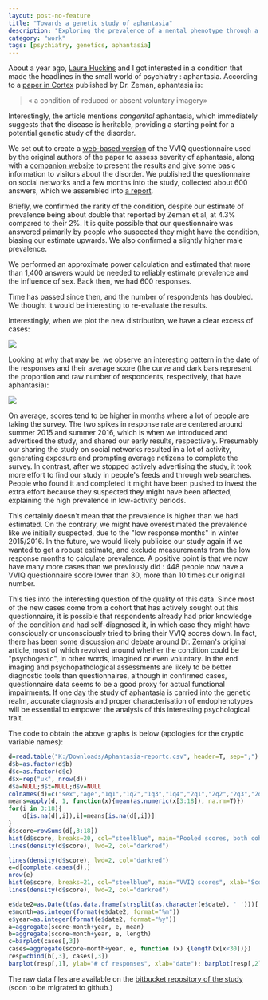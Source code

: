 ```yaml
---
layout: post-no-feature
title: "Towards a genetic study of aphantasia"
description: "Exploring the prevalence of a mental phenotype through a citizen survey."
category: "work"
tags: [psychiatry, genetics, aphantasia]
---
```


About a year ago, [Laura Huckins](https://twitter.com/laurahuckins) and I got interested in a condition that made the headlines in the small world of psychiatry : aphantasia. According to a [paper in Cortex](http://www.sciencedirect.com/science/article/pii/S0010945215001781) published by Dr. Zeman, aphantasia is:
> &laquo; a condition of reduced or absent voluntary imagery&raquo;

Interestingly, the article mentions _congenital_ aphantasia, which immediately suggests that the disease is heritable, providing a starting point for a potential genetic study of the disorder.

We set out to create a [web-based version](https://aphantasia.typeform.com/to/kiXjh0) of the VVIQ questionnaire used by the original authors of the paper to assess severity of aphantasia, along with a [companion website](https://aphantasia.weebly.com) to present the results and give some basic information to visitors about the disorder. We published the questionnaire on social networks and a few months into the study, collected about 600 answers, which we assembled into [a report](http://nbviewer.ipython.org/urls/bitbucket.org/agilly/aphantasia/raw/master/report.ipynb).

Briefly, we confirmed the rarity of the condition, despite our estimate of prevalence being about double that reported by Zeman et al, at 4.3% compared to their 2%. It is quite possible that our questionnaire was answered primarily by people who suspected they might have the condition, biasing our estimate upwards. We also confirmed a slightly higher male prevalence.

We performed an approximate power calculation and estimated that more than 1,400 answers would be needed to reliably estimate prevalence and the influence of sex. Back then, we had 600 responses.


Time has passed since then, and the number of respondents has doubled. We thought it would be interesting to re-evaluate the results.

Interestingly, when we plot the new distribution, we have a clear excess of cases:


<img src="{{ site.url }}/images/aphantasia_scores.png" style="background-color: white;"/>


Looking at why that may be, we observe an interesting pattern in the date of the responses and their average score (the curve and dark bars represent the proportion and raw number of respondents, respectively, that have aphantasia):

<img src="{{ site.url }}/images/aphantasia_responses.png" style="background-color: white;"/>

On average, scores tend to be higher in months where a lot of people are taking the survey. The two spikes in response rate are centered around summer 2015 and summer 2016, which is when we introduced and advertised the study, and shared our early results, respectively. Presumably our sharing the study on social networks resulted in a lot of activity, generating exposure and prompting average netizens to complete the survey. In contrast, after we stopped actively advertising the study, it took more effort to find our study in people's feeds and through web searches. People who found it and completed it might have been pushed to invest the extra effort because they suspected they might have been affected, explaining the high prevalence in low-activity periods.

This certainly doesn't mean that the prevalence is higher than we had estimated. On the contrary, we might have overestimated the prevalence like we initially suspected, due to the "low response months" in winter 2015/2016. In the future, we would likely publicise our study again if we wanted to get a robust estimate, and exclude measurements from the low response months to calculate prevalence. A positive point is that we now have many more cases than we previously did : 448 people now have a VVIQ questionnaire score lower than 30, more than 10 times our original number.

This ties into the interesting question of the quality of this data. Since most of the new cases come from a cohort that has actively sought out this questionnaire, it is possible that respondents already had prior knowledge of the condition and had self-diagnosed it, in which case they might have consciously or unconsciously tried to bring their VVIQ scores down. In fact, there has been [some discussion](http://www.sciencedirect.com/science/article/pii/S0010945215002166) and [debate](http://www.sciencedirect.com/science/article/pii/S0010945215003093) around Dr. Zeman's original article, most of which revolved around whether the condition could be "psychogenic", in other words, imagined or even voluntary. In the end imaging and psychopathological assessments are likely to be better diagnostic tools than questionnaires, although in confirmed cases, questionnaire data seems to be a good proxy for actual functional impairments. If one day the study of aphantasia is carried into the genetic realm, accurate diagnosis and proper characterisation of endophenotypes will be essential to empower the analysis of this interesting psychological trait.

The code to obtain the above graphs is below (apologies for the cryptic variable names):
```R
d=read.table("K:/Downloads/Aphantasia-reportc.csv", header=T, sep=";")
d$b=as.factor(d$b)
d$c=as.factor(d$c)
d$x=rep("uk", nrow(d))
d$a=NULL;d$t=NULL;d$v=NULL
colnames(d)=c("sex","age","1q1","1q2","1q3","1q4","2q1","2q2","2q3","2q4","3q1","3q2","3q3","3q4","4q1","4q2","4q3","4q4","date", "score","cohort")
means=apply(d, 1, function(x){mean(as.numeric(x[3:18]), na.rm=T)})
for(i in 3:18){
    d[is.na(d[,i]),i]=means[is.na(d[,i])]
}
d$score=rowSums(d[,3:18])
hist(d$score, breaks=20, col="steelblue", main="Pooled scores, both cohorts", xlab="Score", prob=T, cex.main=1.5)
lines(density(d$score), lwd=2, col="darkred")

lines(density(d$score), lwd=2, col="darkred")
e=d[complete.cases(d),]
nrow(e)
hist(e$score, breaks=21, col="steelblue", main="VVIQ scores", xlab="Score", prob=T, cex.main=1.5)
lines(density(d$score), lwd=2, col="darkred")

e$date2=as.Date(t(as.data.frame(strsplit(as.character(e$date), ' ')))[,1], format='%d/%m/%Y')
e$month=as.integer(format(e$date2, format="%m"))
e$year=as.integer(format(e$date2, format="%y"))
a=aggregate(score~month+year, e, mean)
b=aggregate(score~month+year, e, length)
c=barplot(cases[,3])
cases=aggregate(score~month+year, e, function (x) {length(x[x<30])})
resp=cbind(b[,3], cases[,3])
barplot(resp[,1], ylab="# of responses", xlab="date"); barplot(resp[,2], add=T, col="grey20");points(x=c, y=200*resp[,2]/resp[,1], type="l", lwd=2); axis(4, at=c(0, 100, 200), labels=c("0%", "50%", "100%"));axis(1, at=c[1:14*2], labels=paste(a[,1], a[,2], sep=".")[1:14*2])
```

The raw data files are available on the [bitbucket repository of the study](https://bitbucket.org/agilly/Aphantasia) (soon to be migrated to github.)